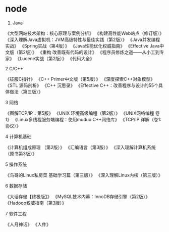 # node

1. Java

《大型网站技术架构：核心原理与案例分析》
《构建高性能Web站点（修订版）》
《深入理解Java虚拟机：JVM高级特性与最佳实践（第2版）》
《Java并发编程实战》
《Spring实战（第4版）》
《Java性能优化权威指南》
《Effective Java中文版（第2版）》
《重构 改善既有代码的设计》
《程序员修炼之道——从小工到专家》
《Lucene实战（第2版）》
《代码大全》

2 C/C++

《征服C指针》
《C++ Primer中文版（第5版）》
《深度探索C++对象模型》
《STL 源码剖析》
《C++ 沉思录》
《Effective C++：改善程序与设计的55个具体做法（第三版）》

3 网络

《图解TCP/IP：第5版》
《UNIX 环境高级编程（第2版）》
《UNIX网络编程 卷1》
《Linux多线程服务端编程：使用muduo C++网络库》
《TCP/IP 详解（卷1:协议）》

4 计算机基础

《计算机组成原理 （第2版）》
《汇编语言（第3版）》
《深入理解计算机系统（原书第3版）》

5 操作系统

《鸟哥的Linux私房菜 基础学习篇（第三版）》
《深入理解Linux内核（第三版）》

6 数据存储

《大话存储【终极版】》
《MySQL技术内幕：InnoDB存储引擎（第2版）》
《Hadoop权威指南（第3版）》

7 软件工程

《人月神话》
《人件》

